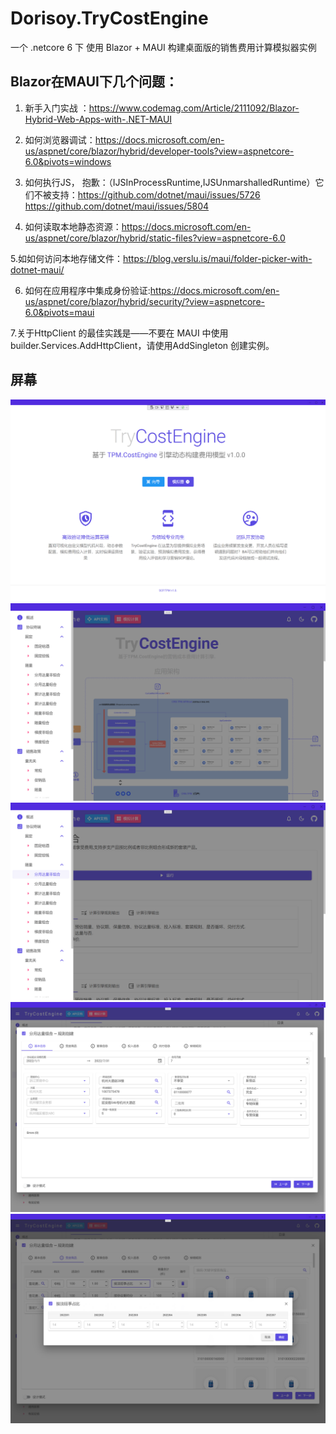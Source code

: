 # Dorisoy.TryCostEngine
一个 .netcore 6 下 使用 Blazor + MAUI 构建桌面版的销售费用计算模拟器实例


## Blazor在MAUI下几个问题：

1. 新手入门实战 ：https://www.codemag.com/Article/2111092/Blazor-Hybrid-Web-Apps-with-.NET-MAUI

2. 如何浏览器调试：https://docs.microsoft.com/en-us/aspnet/core/blazor/hybrid/developer-tools?view=aspnetcore-6.0&pivots=windows

3. 如何执行JS， 抱歉：（IJSInProcessRuntime,IJSUnmarshalledRuntime）它们不被支持：https://github.com/dotnet/maui/issues/5726
https://github.com/dotnet/maui/issues/5804

4. 如何读取本地静态资源：https://docs.microsoft.com/en-us/aspnet/core/blazor/hybrid/static-files?view=aspnetcore-6.0

5.如如何访问本地存储文件：https://blog.verslu.is/maui/folder-picker-with-dotnet-maui/

6. 如何在应用程序中集成身份验证:https://docs.microsoft.com/en-us/aspnet/core/blazor/hybrid/security/?view=aspnetcore-6.0&pivots=maui

7.关于HttpClient 的最佳实践是——不要在 MAUI 中使用 builder.Services.AddHttpClient，请使用AddSingleton 创建实例。

## 屏幕

<img src="https://github.com/dorisoy/Dorisoy.TryCostEngine/blob/main/Scn%20(5).png?raw=true"/>

<img src="https://github.com/dorisoy/Dorisoy.TryCostEngine/blob/main/Scn%20(1).png?raw=true"/>

<img src="https://github.com/dorisoy/Dorisoy.TryCostEngine/blob/main/Scn%20(2).png?raw=true"/>

<img src="https://github.com/dorisoy/Dorisoy.TryCostEngine/blob/main/Scn%20(3).png?raw=true"/>

<img src="https://github.com/dorisoy/Dorisoy.TryCostEngine/blob/main/Scn%20(4).png?raw=true"/>


